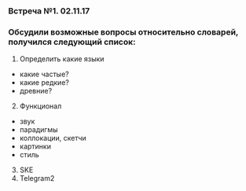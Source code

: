 ### Встреча №1. 02.11.17
### Обсудили возможные вопросы относительно словарей, получился следующий список:
1) Определить какие языки
* какие частые?
* какие редкие?
* древние?
2) Функционал
* звук
* парадигмы
* коллокации, скетчи
* картинки
* стиль
3) SKE
4) Telegram2
